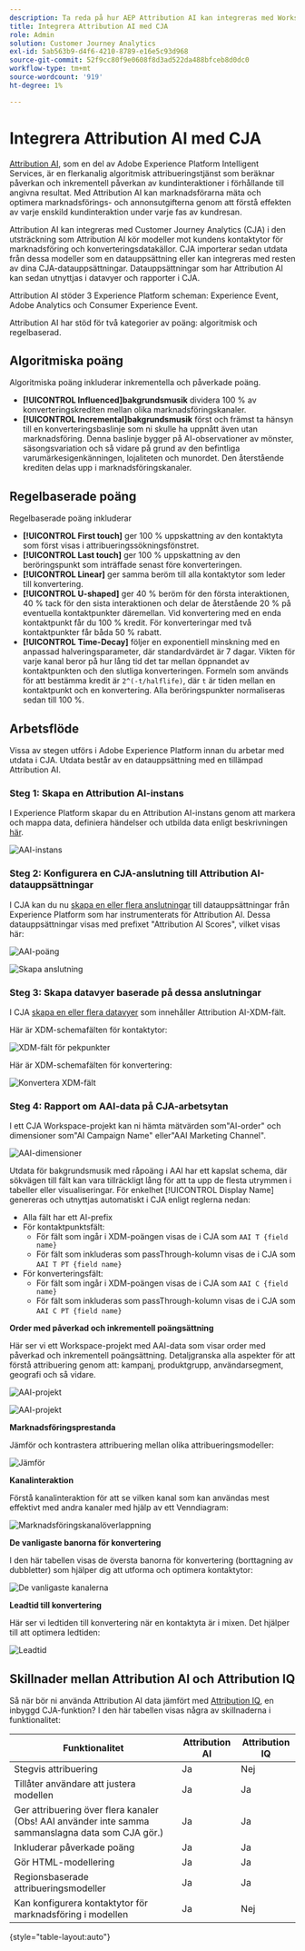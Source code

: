 ```yaml
---
description: Ta reda på hur AEP Attribution AI kan integreras med Workspace i CJA.
title: Integrera Attribution AI med CJA
role: Admin
solution: Customer Journey Analytics
exl-id: 5ab563b9-d4f6-4210-8789-e16e5c93d968
source-git-commit: 52f9cc80f9e0608f8d3ad522da488bfceb8d0dc0
workflow-type: tm+mt
source-wordcount: '919'
ht-degree: 1%

---
```


# Integrera Attribution AI med CJA

[Attribution AI](https://experienceleague.adobe.com/docs/experience-platform/intelligent-services/attribution-ai/overview.html?lang=en), som en del av Adobe Experience Platform Intelligent Services, är en flerkanalig algoritmisk attribueringstjänst som beräknar påverkan och inkrementell påverkan av kundinteraktioner i förhållande till angivna resultat. Med Attribution AI kan marknadsförarna mäta och optimera marknadsförings- och annonsutgifterna genom att förstå effekten av varje enskild kundinteraktion under varje fas av kundresan.

Attribution AI kan integreras med Customer Journey Analytics (CJA) i den utsträckning som Attribution AI kör modeller mot kundens kontaktytor för marknadsföring och konverteringsdatakällor. CJA importerar sedan utdata från dessa modeller som en datauppsättning eller kan integreras med resten av dina CJA-datauppsättningar. Datauppsättningar som har Attribution AI kan sedan utnyttjas i datavyer och rapporter i CJA.

Attribution AI stöder 3 Experience Platform scheman: Experience Event, Adobe Analytics och Consumer Experience Event.

Attribution AI har stöd för två kategorier av poäng: algoritmisk och regelbaserad.

## Algoritmiska poäng

Algoritmiska poäng inkluderar inkrementella och påverkade poäng.

* **[!UICONTROL Influenced]bakgrundsmusik** dividera 100 % av konverteringskrediten mellan olika marknadsföringskanaler.
* **[!UICONTROL Incremental]bakgrundsmusik** först och främst ta hänsyn till en konverteringsbaslinje som ni skulle ha uppnått även utan marknadsföring. Denna baslinje bygger på AI-observationer av mönster, säsongsvariation och så vidare på grund av den befintliga varumärkesigenkänningen, lojaliteten och munordet. Den återstående krediten delas upp i marknadsföringskanaler.

## Regelbaserade poäng

Regelbaserade poäng inkluderar

* **[!UICONTROL First touch]** ger 100 % uppskattning av den kontaktyta som först visas i attribueringssökningsfönstret.
* **[!UICONTROL Last touch]** ger 100 % uppskattning av den beröringspunkt som inträffade senast före konverteringen.
* **[!UICONTROL Linear]** ger samma beröm till alla kontaktytor som leder till konvertering.
* **[!UICONTROL U-shaped]** ger 40 % beröm för den första interaktionen, 40 % tack för den sista interaktionen och delar de återstående 20 % på eventuella kontaktpunkter däremellan. Vid konvertering med en enda kontaktpunkt får du 100 % kredit. För konverteringar med två kontaktpunkter får båda 50 % rabatt.
* **[!UICONTROL Time-Decay]** följer en exponentiell minskning med en anpassad halveringsparameter, där standardvärdet är 7 dagar. Vikten för varje kanal beror på hur lång tid det tar mellan öppnandet av kontaktpunkten och den slutliga konverteringen. Formeln som används för att bestämma kredit är `2^(-t/halflife)`, där `t` är tiden mellan en kontaktpunkt och en konvertering. Alla beröringspunkter normaliseras sedan till 100 %.

## Arbetsflöde

Vissa av stegen utförs i Adobe Experience Platform innan du arbetar med utdata i CJA. Utdata består av en datauppsättning med en tillämpad Attribution AI.

### Steg 1: Skapa en Attribution AI-instans

I Experience Platform skapar du en Attribution AI-instans genom att markera och mappa data, definiera händelser och utbilda data enligt beskrivningen [här](https://experienceleague.adobe.com/docs/experience-platform/intelligent-services/attribution-ai/user-guide.html).

![AAI-instans](assets/aai-instance.png)

### Steg 2: Konfigurera en CJA-anslutning till Attribution AI-datauppsättningar

I CJA kan du nu [skapa en eller flera anslutningar](/help/connections/create-connection.md) till datauppsättningar från Experience Platform som har instrumenterats för Attribution AI. Dessa datauppsättningar visas med prefixet &quot;Attribution AI Scores&quot;, vilket visas här:

![AAI-poäng](assets/aai-scores.png)

![Skapa anslutning](assets/aai-create-connection.png)

### Steg 3: Skapa datavyer baserade på dessa anslutningar

I CJA [skapa en eller flera datavyer](/help/data-views/create-dataview.md) som innehåller Attribution AI-XDM-fält.

Här är XDM-schemafälten för kontaktytor:

![XDM-fält för pekpunkter](assets/touchpoint-fields.png)

Här är XDM-schemafälten för konvertering:

![Konvertera XDM-fält](assets/conversion-fields.png)

### Steg 4: Rapport om AAI-data på CJA-arbetsytan

I ett CJA Workspace-projekt kan ni hämta mätvärden som&quot;AI-order&quot; och dimensioner som&quot;AI Campaign Name&quot; eller&quot;AAI Marketing Channel&quot;.

![AAI-dimensioner](assets/aai-dims.png)

Utdata för bakgrundsmusik med råpoäng i AAI har ett kapslat schema, där sökvägen till fält kan vara tillräckligt lång för att ta upp de flesta utrymmen i tabeller eller visualiseringar. För enkelhet [!UICONTROL Display Name] genereras och utnyttjas automatiskt i CJA enligt reglerna nedan:

* Alla fält har ett AI-prefix
* För kontaktpunktsfält:
   * För fält som ingår i XDM-poängen visas de i CJA som `AAI T {field name}`
   * För fält som inkluderas som passThrough-kolumn visas de i CJA som `AAI T PT {field name}`
* För konverteringsfält:
   * För fält som ingår i XDM-poängen visas de i CJA som `AAI C {field name}`
   * För fält som inkluderas som passThrough-kolumn visas de i CJA som `AAI C PT {field name}`

**Order med påverkad och inkrementell poängsättning**

Här ser vi ett Workspace-projekt med AAI-data som visar order med påverkad och inkrementell poängsättning. Detaljgranska alla aspekter för att förstå attribuering genom att: kampanj, produktgrupp, användarsegment, geografi och så vidare.

![AAI-projekt](assets/aai-project.png)

![AAI-projekt](assets/aai-project2.png)

**Marknadsföringsprestanda**

Jämför och kontrastera attribuering mellan olika attribueringsmodeller:

![Jämför](assets/compare.png)

**Kanalinteraktion**

Förstå kanalinteraktion för att se vilken kanal som kan användas mest effektivt med andra kanaler med hjälp av ett Venndiagram:

![Marknadsföringskanalöverlappning](assets/mc-overlap.png)

**De vanligaste banorna för konvertering**

I den här tabellen visas de översta banorna för konvertering (borttagning av dubbletter) som hjälper dig att utforma och optimera kontaktytor:

![De vanligaste kanalerna](assets/top-channels.png)

**Leadtid till konvertering**

Här ser vi ledtiden till konvertering när en kontaktyta är i mixen. Det hjälper till att optimera ledtiden:

![Leadtid](assets/lead-time.png)

## Skillnader mellan Attribution AI och Attribution IQ

Så när bör ni använda Attribution AI data jämfört med [Attribution IQ](/help/analysis-workspace/attribution/overview.md), en inbyggd CJA-funktion? I den här tabellen visas några av skillnaderna i funktionalitet:

| Funktionalitet | Attribution AI | Attribution IQ |
| --- | --- | --- |
| Stegvis attribuering | Ja | Nej |
| Tillåter användare att justera modellen | Ja | Ja |
| Ger attribuering över flera kanaler (Obs! AAI använder inte samma sammanslagna data som CJA gör.) | Ja | Ja |
| Inkluderar påverkade poäng | Ja | Ja |
| Gör HTML-modellering | Ja | Ja |
| Regionsbaserade attribueringsmodeller | Ja | Ja |
| Kan konfigurera kontaktytor för marknadsföring i modellen | Ja | Nej |

{style=&quot;table-layout:auto&quot;}
